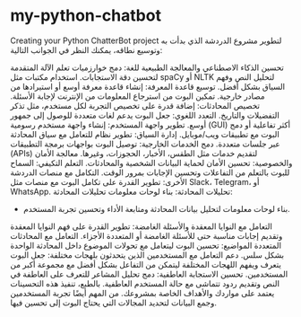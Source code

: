 # my-python-chatbot
Creating your Python ChatterBot project 
لتطوير مشروع الدردشة الذي بدأت به وتوسيع نطاقه، يمكنك النظر في الجوانب التالية:

تحسين الذكاء الاصطناعي والمعالجة الطبيعية للغة:
دمج خوارزميات تعلم الآلة المتقدمة لتحسين دقة الاستجابات.
استخدام مكتبات مثل spaCy أو NLTK لتحليل النص وفهم السياق بشكل أفضل.
توسيع قاعدة المعرفة:
إنشاء قاعدة معرفة أوسع أو استيرادها من مصادر خارجية.
تمكين البوت من استرجاع المعلومات من الإنترنت لإجابة الأسئلة.
تخصيص المحادثات:
إضافة قدرة على تخصيص التجربة لكل مستخدم، مثل تذكر التفضيلات والتاريخ.
التعدد اللغوي:
جعل البوت يدعم لغات متعددة للوصول إلى جمهور أوسع.
تطوير واجهة المستخدم:
إنشاء واجهة مستخدم رسومية (GUI) أكثر تفاعلية أو دمج البوت مع تطبيقات ويب/موبايل.
إدارة السياق:
تطوير نظام للتعامل مع سياق المحادثة عبر جلسات متعددة.
دمج الخدمات الخارجية:
توصيل البوت بواجهات برمجة التطبيقات (APIs) لتقديم خدمات مثل الطقس، الأخبار، الحجوزات، وغيرها.
معالجة الأمان والخصوصية:
تحسين الأمان لحماية البيانات الشخصية والمحادثات.
التعلم التكيفي:
السماح للبوت بالتعلم من التفاعلات وتحسين الإجابات بمرور الوقت.
التكامل مع منصات الدردشة الأخرى:
تطوير القدرة على تكامل البوت مع منصات مثل Slack، Telegram، أو WhatsApp.
تحليلات المحادثة:
بناء لوحات معلومات 
تحليلات المحادثة:
- بناء لوحات معلومات لتحليل بيانات المحادثة ومتابعة الأداء وتحسين تجربة المستخدم.

التعامل مع النوايا المعقدة والأسئلة الغامضة:
تطوير القدرة على فهم النوايا المعقدة وتقديم إجابات مناسبة حتى للأسئلة الغامضة أو المتعددة الأجزاء.
التعامل مع المحادثات المتعددة المواضيع:
تحسين البوت ليتعامل مع تحولات الموضوع داخل المحادثة الواحدة بشكل سلس.
دعم التعامل مع المستخدمين الذين يتحدثون بلهجات مختلفة:
جعل البوت يتعرف ويفهم اللهجات المختلفة ليتمكن من التفاعل بشكل أفضل مع مجموعة أكبر من المستخدمين.
تحسين الاستجابة العاطفية:
دمج تحليل المشاعر للتعرف على العاطفة في النص وتقديم ردود تتماشى مع حالة المستخدم العاطفية.
بالطبع، تنفيذ هذه التحسينات يعتمد على مواردك والأهداف الخاصة بمشروعك. من المهم أيضًا تجربة المستخدمين وجمع البيانات لتحديد المجالات التي يحتاج البوت إلى تحسين فيها.
